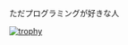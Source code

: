 ただプログラミングが好きな人

[![trophy](https://github-profile-trophy.vercel.app/?username=ryo-ma)](https://github.com/ryo-ma/github-profile-trophy)
